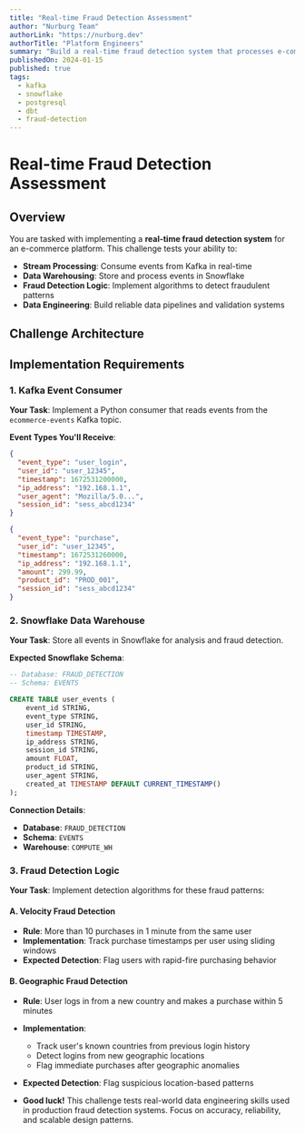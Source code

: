 ```yaml
---
title: "Real-time Fraud Detection Assessment"
author: "Nurburg Team"
authorLink: "https://nurburg.dev"
authorTitle: "Platform Engineers"
summary: "Build a real-time fraud detection system that processes e-commerce events and identifies fraudulent patterns using data engineering best practices"
publishedOn: 2024-01-15
published: true
tags:
  - kafka
  - snowflake
  - postgresql
  - dbt
  - fraud-detection
---
```


# Real-time Fraud Detection Assessment
## Overview

You are tasked with implementing a **real-time fraud detection system** for an e-commerce platform. This challenge tests your ability to:

- **Stream Processing**: Consume events from Kafka in real-time
- **Data Warehousing**: Store and process events in Snowflake
- **Fraud Detection Logic**: Implement algorithms to detect fraudulent patterns
- **Data Engineering**: Build reliable data pipelines and validation systems

## Challenge Architecture

## Implementation Requirements

### 1. Kafka Event Consumer

**Your Task**: Implement a Python consumer that reads events from the `ecommerce-events` Kafka topic.

**Event Types You'll Receive**:
```json
{
  "event_type": "user_login",
  "user_id": "user_12345",
  "timestamp": 1672531200000,
  "ip_address": "192.168.1.1",
  "user_agent": "Mozilla/5.0...",
  "session_id": "sess_abcd1234"
}

{
  "event_type": "purchase", 
  "user_id": "user_12345",
  "timestamp": 1672531260000,
  "ip_address": "192.168.1.1",
  "amount": 299.99,
  "product_id": "PROD_001",
  "session_id": "sess_abcd1234"
}
```

### 2. Snowflake Data Warehouse

**Your Task**: Store all events in Snowflake for analysis and fraud detection.

**Expected Snowflake Schema**:
```sql
-- Database: FRAUD_DETECTION
-- Schema: EVENTS

CREATE TABLE user_events (
    event_id STRING,
    event_type STRING,
    user_id STRING,
    timestamp TIMESTAMP,
    ip_address STRING,
    session_id STRING,
    amount FLOAT,
    product_id STRING,
    user_agent STRING,
    created_at TIMESTAMP DEFAULT CURRENT_TIMESTAMP()
);
```

**Connection Details**:
- **Database**: `FRAUD_DETECTION`
- **Schema**: `EVENTS`
- **Warehouse**: `COMPUTE_WH`

### 3. Fraud Detection Logic

**Your Task**: Implement detection algorithms for these fraud patterns:

#### A. Velocity Fraud Detection
- **Rule**: More than 10 purchases in 1 minute from the same user
- **Implementation**: Track purchase timestamps per user using sliding windows
- **Expected Detection**: Flag users with rapid-fire purchasing behavior

#### B. Geographic Fraud Detection  
- **Rule**: User logs in from a new country and makes a purchase within 5 minutes
- **Implementation**: 
  - Track user's known countries from previous login history
  - Detect logins from new geographic locations
  - Flag immediate purchases after geographic anomalies
- **Expected Detection**: Flag suspicious location-based patterns

- **Good luck!** This challenge tests real-world data engineering skills used in production fraud detection systems. Focus on accuracy, reliability, and scalable design patterns.